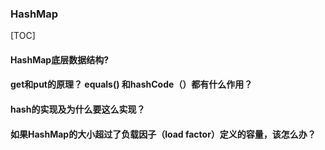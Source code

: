 ### HashMap

[TOC]

#### HashMap底层数据结构?





####  get和put的原理？ equals() 和hashCode（）都有什么作用？


####  hash的实现及为什么要这么实现？



####  如果HashMap的大小超过了负载因子（load factor）定义的容量，该怎么办？

